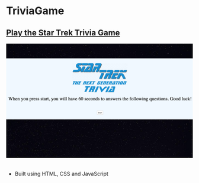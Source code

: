 # TriviaGame


<h2> <a href="https://ogilvie1231.github.io/TriviaGame/">Play the Star Trek Trivia Game</a></h2>
<!-- ![site image](./assets/images/4.png) -->
<img src="./assets/images/4.png" alt="site image" >&nbsp;

<ul>
    <li>Built using HTML, CSS and JavaScript</li>
</ul>
